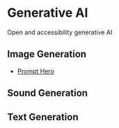 # Generative AI

Open and accessibility generative AI



## Image Generation

* [Prompt Hero](https://prompthero.com/)

## Sound Generation

## Text Generation
